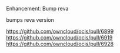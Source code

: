 Enhancement: Bump reva

bumps reva version

https://github.com/owncloud/ocis/pull/6899
https://github.com/owncloud/ocis/pull/6919
https://github.com/owncloud/ocis/pull/6928
